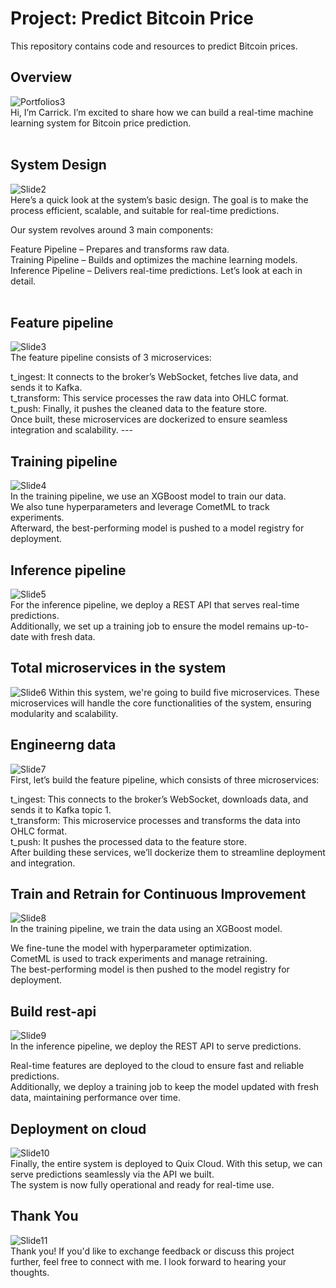 # Project: Predict Bitcoin Price

This repository contains code and resources to predict Bitcoin prices.

## Overview

![Portfolios3](./image/portfolios3.jpg)  
Hi, I’m Carrick. I’m excited to share how we can build a real-time machine learning system for Bitcoin price prediction.  
&nbsp;

## System Design

![Slide2](./image/Slide2.JPG)  
Here’s a quick look at the system’s basic design. The goal is to make the process efficient, scalable, and suitable for real-time predictions.  

Our system revolves around 3 main components:  

Feature Pipeline – Prepares and transforms raw data.  
Training Pipeline – Builds and optimizes the machine learning models.  
Inference Pipeline – Delivers real-time predictions. Let’s look at each in detail.  
&nbsp;

## Feature pipeline

![Slide3](./image/Slide3.JPG)  
The feature pipeline consists of 3 microservices:

t_ingest: It connects to the broker’s WebSocket, fetches live data, and sends it to Kafka.  
t_transform: This service processes the raw data into OHLC format.  
t_push: Finally, it pushes the cleaned data to the feature store.  
Once built, these microservices are dockerized to ensure seamless integration and scalability.  ---
&nbsp;&nbsp;&nbsp;

## Training pipeline

![Slide4](./image/Slide4.JPG)  
In the training pipeline, we use an XGBoost model to train our data.  
We also tune hyperparameters and leverage CometML to track experiments.  
Afterward, the best-performing model is pushed to a model registry for deployment.  

## Inference pipeline

![Slide5](./image/Slide5.JPG)  
For the inference pipeline, we deploy a REST API that serves real-time predictions.  
Additionally, we set up a training job to ensure the model remains up-to-date with fresh data.  

## Total microservices in the system

![Slide6](./image/Slide6.JPG)
Within this system, we're going to build five microservices. These microservices will handle the core functionalities of the system, ensuring modularity and scalability.  

## Engineerng data

![Slide7](./image/Slide7.JPG)  
First, let’s build the feature pipeline, which consists of three microservices:  

t_ingest: This connects to the broker’s WebSocket, downloads data, and sends it to Kafka topic 1.  
t_transform: This microservice processes and transforms the data into OHLC format.  
t_push: It pushes the processed data to the feature store.  
After building these services, we’ll dockerize them to streamline deployment and integration.  

## Train and Retrain for Continuous Improvement

![Slide8](./image/Slide8.JPG)  
In the training pipeline, we train the data using an XGBoost model.  

We fine-tune the model with hyperparameter optimization.  
CometML is used to track experiments and manage retraining.  
The best-performing model is then pushed to the model registry for deployment.  

## Build rest-api

![Slide9](./image/Slide9.JPG)  
In the inference pipeline, we deploy the REST API to serve predictions.  

Real-time features are deployed to the cloud to ensure fast and reliable predictions.  
Additionally, we deploy a training job to keep the model updated with fresh data, maintaining performance over time.  

## Deployment on cloud

![Slide10](./image/Slide10.JPG)  
Finally, the entire system is deployed to Quix Cloud. With this setup, we can serve predictions seamlessly via the API we built.  
The system is now fully operational and ready for real-time use.  

## Thank You

![Slide11](./image/Slide11.jpg)  
Thank you! If you'd like to exchange feedback or discuss this project further, feel free to connect with me. I look forward to hearing your thoughts.  
